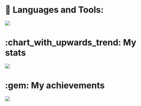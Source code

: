 <h1> 💎 Languages and Tools:	 </h1>
<img src="https://skillicons.dev/icons?i=js,ts,go,express,vite,react,nextjs,materialui,mongodb,redis,postgres,mysql,prisma,nodejs,nginx,ubuntu,vercel,azure,docker,git,postman,vscode,figma&theme=dark" />

<h1> :chart_with_upwards_trend: My stats </h1>
<img src="https://github-readme-stats.vercel.app/api?username=ickhr&show_icons=true&theme=dark" />

<h1> :gem: My achievements </h1>
<img src="https://github-profile-trophy.vercel.app/?username=ickhr&theme=onedark" />
